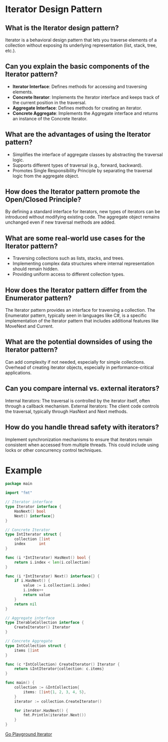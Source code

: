 # Iterator Design Pattern 

## What is the Iterator design pattern?
Iterator is a behavioral design pattern that lets you traverse elements of a collection without exposing its underlying representation (list, stack, tree, etc.).

## Can you explain the basic components of the Iterator pattern?
- **Iterator Interface**: Defines methods for accessing and traversing elements.
- **Concrete Iterator**: Implements the Iterator interface and keeps track of the current position in the traversal.
- **Aggregate Interface**: Defines methods for creating an iterator.
- **Concrete Aggregate**: Implements the Aggregate interface and returns an instance of the Concrete Iterator.

## What are the advantages of using the Iterator pattern?
- Simplifies the interface of aggregate classes by abstracting the traversal logic.
- Supports different types of traversal (e.g., forward, backward).
- Promotes Single Responsibility Principle by separating the traversal logic from the aggregate object.

## How does the Iterator pattern promote the Open/Closed Principle?
By defining a standard interface for iterators, new types of iterators can be introduced without modifying existing code. The aggregate object remains unchanged even if new traversal methods are added.

## What are some real-world use cases for the Iterator pattern?
- Traversing collections such as lists, stacks, and trees.
- Implementing complex data structures where internal representation should remain hidden.
- Providing uniform access to different collection types.

## How does the Iterator pattern differ from the Enumerator pattern?
The Iterator pattern provides an interface for traversing a collection. The Enumerator pattern, typically seen in languages like C#, is a specific implementation of the Iterator pattern that includes additional features like MoveNext and Current.

## What are the potential downsides of using the Iterator pattern?
Can add complexity if not needed, especially for simple collections.
Overhead of creating iterator objects, especially in performance-critical applications.

## Can you compare internal vs. external iterators?
Internal Iterators: The traversal is controlled by the iterator itself, often through a callback mechanism.
External Iterators: The client code controls the traversal, typically through HasNext and Next methods.

## How do you handle thread safety with iterators?
Implement synchronization mechanisms to ensure that iterators remain consistent when accessed from multiple threads. This could include using locks or other concurrency control techniques.


# Example


```go
package main

import "fmt"

// Iterator interface
type Iterator interface {
    HasNext() bool
    Next() interface{}
}

// Concrete Iterator
type IntIterator struct {
    collection []int
    index      int
}

func (i *IntIterator) HasNext() bool {
    return i.index < len(i.collection)
}

func (i *IntIterator) Next() interface{} {
    if i.HasNext() {
        value := i.collection[i.index]
        i.index++
        return value
    }
    return nil
}

// Aggregate interface
type IterableCollection interface {
    CreateIterator() Iterator
}

// Concrete Aggregate
type IntCollection struct {
    items []int
}

func (c *IntCollection) CreateIterator() Iterator {
    return &IntIterator{collection: c.items}
}

func main() {
    collection := &IntCollection{
        items: []int{1, 2, 3, 4, 5},
    }
    iterator := collection.CreateIterator()

    for iterator.HasNext() {
        fmt.Println(iterator.Next())
    }
}
```

[Go Playground Iterator](https://go.dev/play/p/8BB6Y7SeThA)